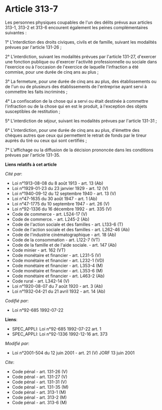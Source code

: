 # Article 313-7

Les personnes physiques coupables de l'un des délits prévus aux articles 313-1, 313-2 et 313-6 encourent également les peines
complémentaires suivantes :

1° L'interdiction des droits civiques, civils et de famille, suivant les modalités prévues par l'article 131-26 ;

2° L'interdiction, suivant les modalités prévues par l'article 131-27, d'exercer une fonction publique ou d'exercer
l'activité professionnelle ou sociale dans l'exercice ou à l'occasion de l'exercice de laquelle l'infraction a été commise,
pour une durée de cinq ans au plus ;

3° La fermeture, pour une durée de cinq ans au plus, des établissements ou de l'un ou de plusieurs des établissements de
l'entreprise ayant servi à commettre les faits incriminés ;

4° La confiscation de la chose qui a servi ou était destinée à commettre l'infraction ou de la chose qui en est le produit, à
l'exception des objets susceptibles de restitution ;

5° L'interdiction de séjour, suivant les modalités prévues par l'article 131-31 ;

6° L'interdiction, pour une durée de cinq ans au plus, d'émettre des chèques autres que ceux qui permettent le retrait de
fonds par le tireur auprès du tiré ou ceux qui sont certifiés ;

7° L'affichage ou la diffusion de la décision prononcée dans les conditions prévues par l'article 131-35.

**Liens relatifs à cet article**

_Cité par_:

  - Loi n°1913-08-08 du 8 août 1913 - art. 13 (Ab)
  - Loi n°1929-01-23 du 23 janvier 1929 - art. 12 (V)
  - Loi n°1940-09-12 du 12 septembre 1940 - art. 13 (V)
  - Loi n°47-1635 du 30 août 1947 - art. 1 (Ab)
  - Loi n°47-1775 du 10 septembre 1947 - art. 26 (V)
  - Loi n°92-1336 du 16 décembre 1992 - art. 335 (V)
  - Code de commerce - art. L524-17 (V)
  - Code de commerce. - art. L245-2 (Ab)
  - Code de l'action sociale et des familles - art. L133-6 (T)
  - Code de l'action sociale et des familles - art. L262-46 (Ab)
  - Code de l'industrie cinématographique - art. 18 (Ab)
  - Code de la consommation - art. L122-7 (VT)
  - Code de la famille et de l'aide sociale. - art. 147 (Ab)
  - Code minier - art. 162 (VT)
  - Code monétaire et financier - art. L231-5 (V)
  - Code monétaire et financier - art. L232-1 (VD)
  - Code monétaire et financier - art. L353-4 (M)
  - Code monétaire et financier - art. L353-6 (M)
  - Code monétaire et financier - art. L463-2 (Ab)
  - Code rural - art. L342-14 (V)
  - Loi n°1920-08-07 du 7 août 1920 - art. 3 (Ab)
  - Loi n°1932-04-21 du 21 avril 1932 - art. 14 (Ab)

_Codifié par_:

  - Loi n°92-685 1992-07-22

**Liens**:

  - SPEC_APPLI: Loi n°92-685 1992-07-22 art. 1
  - SPEC_APPLI: Loi n°92-1336 1992-12-16 art. 373

_Modifié par_:

  - Loi n°2001-504 du 12 juin 2001 - art. 21 (V) JORF 13 juin 2001

_Cite_:

  - Code pénal - art. 131-26 (V)
  - Code pénal - art. 131-27 (V)
  - Code pénal - art. 131-31 (V)
  - Code pénal - art. 131-35 (M)
  - Code pénal - art. 313-1 (M)
  - Code pénal - art. 313-2 (M)
  - Code pénal - art. 313-6 (M)
